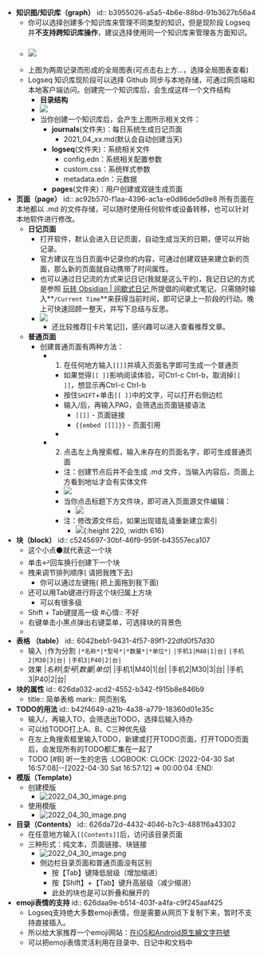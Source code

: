 - **知识图/知识库（graph）**
  id:: b3955026-a5a5-4b6e-88bd-91b3627b56a4
	- 你可以选择创建多个知识库来管理不同类型的知识，但是现阶段 Logseq 并**不支持跨知识库操作**，建议选择使用同一个知识库来管理各方面知识。
	- ### ![](https://myuppic-1256609062.cos.ap-beijing.myqcloud.com/20210425221304.gif)
	- 上图为两周记录而形成的全局图表(可点击右上方...，选择全局图表查看)
	- Logseq 知识库现阶段可以选择 Github 同步与本地存储，可通过网页端和本地客户端访问。创建完一个知识库后，会生成这样一个文件结构
		- **目录结构**
		- ![](https://myuppic-1256609062.cos.ap-beijing.myqcloud.com/20210426071102.png)
		- 当你创建一个知识库后，会产生上图所示相关文件：
			- **journals**(文件夹)：每日系统生成日记页面
				- 2021_04_xx.md(默认会自动创建当天)
			- **logseq**(文件夹)：系统相关文件
				- config.edn：系统相关配置参数
				- custom.css：系统样式参数
				- metadata.edn：元数据
			- **pages**(文件夹)：用户创建或双链生成页面
- **页面（page）**
  id:: ac92b570-f1aa-4396-ac1a-e0d86de5d9e8
  所有页面在本地都以 .md 的文件存储，可以随时使用任何软件或设备转移，也可以针对本地软件进行修改。
	- **日记页面**
		- 打开软件，默认会进入日记页面，自动生成当天的日期，便可以开始记录。
		- 官方建议在当日页面中记录你的内容，可通过创建双链来建立新的页面，那么新的页面就自动携带了时间属性。
		- 也可以通过日记流的方式来记日记(我就是这么干的)，我记日记的方式是参照 [玩转 Obsidian | 间歇式日记 ](https://sspai.com/post/63674)所提倡的间歇式笔记，只需随时输入**`/Current Time`**来获得当前时间，即可记录上一阶段的行动。晚上可快速回顾一整天，并写下总结与反思。
		- ![](https://myuppic-1256609062.cos.ap-beijing.myqcloud.com/20210426115713.png)
			- 还比较推荐[[卡片笔记]]，感兴趣可以进入查看推荐文章。
	- **普通页面**
		- 创建普通页面有两种方法：
			- 1. 在任何地方输入`[[]]`并填入页面名字即可生成一个普通页
				- 如果觉得`[[ ]]`影响阅读体验，可Ctrl-c Ctrl-b，取消掉`[[ ]]`，想显示再Ctrl-c Ctrl-b
				- 按住`SHIFT`+单击`[[ ]]`中的文字，可以打开右侧边栏
				- 输入/后，再输入PAG，会筛选出页面链接语法
					- `[[]]` - 页面链接
					- `{{embed [[]]}}` - 页面引用
				-
			- 2. 点击左上角搜索框，输入未存在的页面名字，即可生成普通页面
				- 注：创建节点后并不会生成 .md 文件，当输入内容后，页面上方看到地址才会有实体文件
				- ![](https://myuppic-1256609062.cos.ap-beijing.myqcloud.com/20210426130745.png)
				- 当你点击标题下方文件块，即可进入页面源文件编辑：
					- ![](https://myuppic-1256609062.cos.ap-beijing.myqcloud.com/20210426131028.png)
				- 注：修改源文件后，如果出现错乱请重新建立索引
					- ![](https://myuppic-1256609062.cos.ap-beijing.myqcloud.com/20210426131427.png){:height 220, :width 616}
- **块（block）**
  id:: c5245697-30bf-46f9-959f-b43557eca107
	- 这个小点⚫就代表这一个块
	- 单击↩回车换行创建下一个块
	- 拽来调节排列顺序( 请把我拽下去)
		- 你可以通过左键拖( 把上面拖到我下面)
	- 还可以用Tab键进行将这个块归属上方块
		- 可以有很多级
	- Shift + Tab键提高一级
	  #心情:: 不好
	- 右键单击小黑点弹出右键菜单，可选择块的背景色
	-
- **表格 （table）**
  id:: 6042beb1-9431-4f57-89f1-22dfd0f57d30
	- 输入 `|`作为分割
	  `|*名称*|*型号*|*数量*|*单位*|`
	  `|手机1|M40|1|台|`
	  `|手机2|M30|3|台|`
	  `|手机3|P40|2|台|`
	- 效果
	  |*名称*|*型号*|*数量*|*单位*|
	  |手机1|M40|1|台|
	  |手机2|M30|3|台|
	  |手机3|P40|2|台|
- **块的属性**
  id:: 626da032-acd2-4552-b342-f915b8e846b9
	- title:: 简单表格
	  mark:: 网页别名
- **TODO的用法**
  id:: b42f4649-a21b-4a38-a779-18360d01e35c
	- 输入/，再输入TO，会筛选出TODO，选择后输入待办
	- 可以给TODO打上A、B、C三种优先级
	- 在左上角搜索框里输入TODO，新建或打开TODO页面，打开TODO页面后，会发现所有的TODO都汇集在一起了
	- TODO [#B] 听一生的忠告
	  :LOGBOOK:
	  CLOCK: [2022-04-30 Sat 16:57:08]--[2022-04-30 Sat 16:57:12] =>  00:00:04
	  :END:
- **模版（Template）**
	- 创建模版
		- ![2022_04_30_image.png](https://cdn.logseq.com/%2F7931a79d-4502-46b5-960f-d524ffe4d9a4951b433c-b585-47b7-94e5-2b968f9b64e62022_04_30_image.png?Expires=4804953437&Signature=Ci5WFeJfFK53OqrDbi6vDk1ZGedZQ8GVkerF06X-jc7HzClYHXaBn8WpDhC6wJ2tUb5fA3PYHgoprur47YOz7ppALsl7wmwWd2y1C7wi6Y0X8Ihw-FC3y~f0FOqttfDqZerf6FEvmqmoyHh~JWL-Wt603BfELMacjTCwTguoc363p5axtQCOxaz7Deyl2-hyVvTjfckoNGesHla1gpmk3712R70l95TDla4m1sMUOoc8nPaTsa2ORs~j30D4jw2XUFdLXxrblAkUuYBqe7QN7iYoTBs7ZYigi~7XE49hV62MKpatCaM4eNEnqI7ZGB4x7NLLPYbQEXn3re33YyM1SQ__&Key-Pair-Id=APKAJE5CCD6X7MP6PTEA)
	- 使用模版
		- ![2022_04_30_image.png](https://cdn.logseq.com/%2F7931a79d-4502-46b5-960f-d524ffe4d9a42b9d7488-52bb-4750-aedf-cc9b3ed5c37e2022_04_30_image.png?Expires=4804953462&Signature=EuUBEVU0MhqjQlMVkGb5ln39wNk8Zt7~7LB~V8YFRzj00nFUY-poOQIuAr18NlJXAusaxleKJ0rWenTWeLoa2Kutj3Mg~Wyteb~fYQrs2UDDJALEP0nPP9E4aeIbiJDTY0QvCtkk34XQwUmP6ZvXfKW0RyYftY4jC3qWZXU1g7ScbV4vibDn8654e0KQLNjmSamVMiNL0ifXO5rYYjDDAdwtG4eDfcACbok5~rcGmKLZwO6Kz6ALURTHS6TJpArtIHfVyYhqe10CTpYHxnx-a1GRiS-Jj0tptU4aXZhDpTvxSq8Vf3Mxea3gUF4cWjqe6QEh5Tuz9GUy420a4CdvQw__&Key-Pair-Id=APKAJE5CCD6X7MP6PTEA)
- **目录（Contents）**
  id:: 626da72d-4432-4046-b7c3-4881f6a43302
	- 在任意地方输入`[[Contents]]`后，访问该目录页面
	- 三种形式：纯文本，页面链接、块链接
		- ![2022_04_30_image.png](https://cdn.logseq.com/%2F7931a79d-4502-46b5-960f-d524ffe4d9a454299cb0-6871-41af-beb3-fe94100cf7d92022_04_30_image.png?Expires=4804954340&Signature=jxahd2ZEDUHLlXhzDnBvWVn9rAIy2wYfOHUC-Fugo0ad7o9r~cbyjkVU5ZgGJkkBuXyFhQIjVFGN7tFJRUxT4FeDn4WyVEAvu20V-Wn-I-qy3IGcG60ZMsvHZuynpRJK-FSbb2NIUUuPDPcW5QuOrNABBoGe1oZ5Twr0cpFU4JIal6Pj18Vo2-t8NqgDZ7Zb6dvQNiQIJxMfLSTGMsTsudIfU1Lwfs50YWwfZsjEvRLoIoYvmzkV82VGPIvgKQq-oKoozcjSpTM7kcFUJNq68XrxQtZHY3DjVotJAVEKfPIKjj992SvobwrQECGUNmzuZTnaSaMX3UQyr-6~Vrnj7Q__&Key-Pair-Id=APKAJE5CCD6X7MP6PTEA)
		- 侧边栏目录页面和普通页面没有区别
			- 按【Tab】键降低层级（增加缩进）
			- 按【Shift】+【Tab】键升高层级（减少缩进）
			- 此处的块也是可以折叠和展开的
- **emoji表情的支持**
  id:: 626daa9e-b514-403f-a4fa-c9f245aaf425
	- Logseq支持绝大多数emoji表情，但是需要从网页下复制下来，暂时不支持直接插入。
	- 所以给大家推荐一个emoji网站：[在iOS和Android原生繪文字符號](https://tw.piliapp.com/emoji/list/)
	- 可以把emoji表情灵活利用在目录中、日记中和文档中